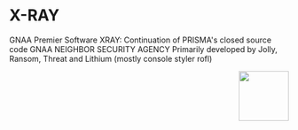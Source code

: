# X-RAY
GNAA Premier Software XRAY: Continuation of PRISMA's closed source code
GNAA NEIGHBOR SECURITY AGENCY
Primarily developed by Jolly, Ransom, Threat and Lithium (mostly console styler rofl)
<div align="right">
    <a href="https://gnaa.world" target="_blank">
<img src="https://files.catbox.moe/cty5nj.svg" height=90> 
    </a>
</div>
